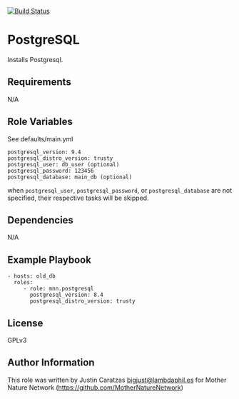 [![Build Status](https://travis-ci.org/MotherNatureNetwork/ansible-postgresql.svg?branch=master)](https://travis-ci.org/MotherNatureNetwork/ansible-postgresql)

PostgreSQL
=========

Installs Postgresql.

Requirements
------------

N/A

Role Variables
--------------

See defaults/main.yml

    postgresql_version: 9.4
    postgresql_distro_version: trusty
    postgresql_user: db_user (optional)
    postgresql_password: 123456
    postgresql_database: main_db (optional)

when `postgresql_user`, `postgresql_password`, or `postgresql_database` are not
specified, their respective tasks will be skipped.

Dependencies
------------

N/A

Example Playbook
----------------

    - hosts: old_db
      roles:
         - role: mnn.postgresql
           postgresql_version: 8.4
           postgresql_distro_version: trusty

License
-------

GPLv3

Author Information
------------------

This role was written by Justin Caratzas <bigjust@lambdaphil.es> for Mother Nature Network (https://github.com/MotherNatureNetwork)
